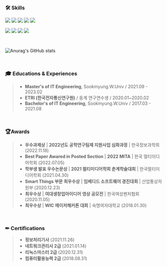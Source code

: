 ### 🛠 Skills
<p>
  <img src="https://img.shields.io/badge/Python-3766AB?style=for-the-badge&logo=Python&logoColor=white"/>
  <img src="https://img.shields.io/badge/PyTorch-EE4C2C?style=for-the-badge&logo=PyTorch&logoColor=white"/>
  <img src="https://img.shields.io/badge/TensorFlow-FF6F00?style=for-the-badge&logo=TensorFlow&logoColor=white"/>
  <img src="https://img.shields.io/badge/OpenCV-5C3EE8?style=for-the-badge&logo=OpenCV&logoColor=white"/>
  <img src="https://img.shields.io/badge/R-276DC3?style=for-the-badge&logo=R&logoColor=white"/>
</p>

<p>
  <img src="https://img.shields.io/badge/Swift-F05138?style=for-the-badge&logo=Swift&logoColor=white"/>
  <img src="https://img.shields.io/badge/C++-00599C?style=for-the-badge&logo=C++&logoColor=white"/>
  <img src="https://img.shields.io/badge/Git-F05032?style=for-the-badge&logo=Git&logoColor=white"/>
  <img src="https://img.shields.io/badge/Django-092E20?style=for-the-badge&logo=Django&logoColor=white"/> 
</p>

<br/>

![Anurag's GitHub stats](https://github-readme-stats.vercel.app/api?username=DyeonPark&show_icons=true&theme=merko)

<br/>

### 🎓 Educations & Experiences
> * **Master's of IT Engineering**, Sookmyung.W.Univ / 2021.09 - 2023.02
> * **ETRI (한국전자통신연구원)** / 동계 연구연수생 / 2020.01~2020.02
> * **Bachelor's of IT Engineering**, Sookmyung.W.Univ / 2017.03 - 2021.08

<br/>

### 🏆Awards
> * **우수과제상** | **2022년도 공학연구팀제 지원사업 심화과정** | 한국정보과학회 (2022.11.18)
> * **Best Paper Awared in Posted Section** | **2022 MITA** | 한국 멀티미디어학회 (2022.07.05)
> * **학부생 발표 우수논문상** | **2021 멀티미디어학회 춘계학술대회** | 한국멀티미디어학회 (2021.04.30)
> * **Smart Things 부문 최우수상** | **임베디드 소프트웨어 경진대회** | 산업통상자원부 (2020.12.23)
> * **최우수상** | **여대생창업아이디어 영상 공모전** | 한국여성벤처협회 (2020.11.05)
> * **최우수상** | **WIC 메이저해커톤 대회** | 숙명여자대학교 (2018.01.30)

<br/>

### ✏ Certifications
> * **정보처리기사** (2021.11.26)
> * **네트워크관리사 2급** (2021.01.14)
> * **리눅스마스터 2급** (2020.12.31)
> * **컴퓨터활용능력 2급** (2018.08.31)


<!-- https://simpleicons.org/ -->
